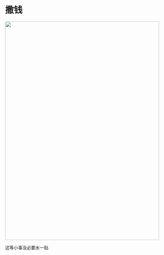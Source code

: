 # 撒钱


<img id="aimg_TFBF9" onclick="zoom(this, this.src, 0, 0, 0)" class="zoom" width="500" height="709" src="https://s1.ax1x.com/2020/10/28/BlqgW8.png" border="0" alt="" />

这等小事没必要水一贴
